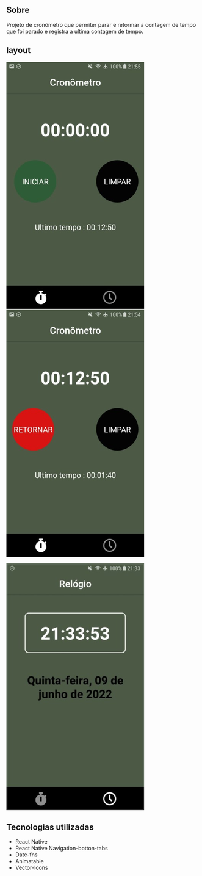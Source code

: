 
## Sobre
Projeto de cronômetro que permiter parar e retormar a contagem de tempo que foi parado e registra a ultima contagem de tempo.
## layout 
![mobile](https://github.com/wagnerSfarias/cronometro/blob/main/src/assets/Screenshot_20220609-215507.jpg?raw=true) ![mobile1](https://github.com/wagnerSfarias/cronometro/blob/main/src/assets/Screenshot_20220609-215448.jpg?raw=true)



![mobile2](https://github.com/wagnerSfarias/cronometro/blob/main/src/assets/Screenshot_20220609-213354.jpg?raw=true)

## Tecnologias utilizadas
- React Native
- React Native Navigation-botton-tabs
- Date-fns
- Animatable
- Vector-Icons
